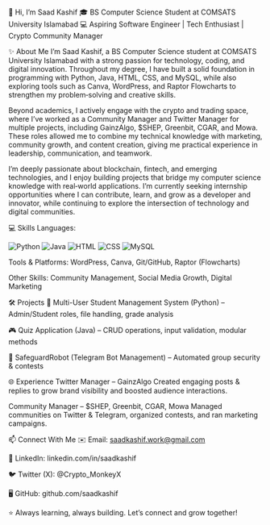 👋 Hi, I’m Saad Kashif
🎓 BS Computer Science Student at COMSATS University Islamabad
💻 Aspiring Software Engineer | Tech Enthusiast | Crypto Community Manager

✨ About Me
I’m Saad Kashif, a BS Computer Science student at COMSATS University Islamabad with a strong passion for technology, coding, and digital innovation. Throughout my degree, I have built a solid foundation in programming with Python, Java, HTML, CSS, and MySQL, while also exploring tools such as Canva, WordPress, and Raptor Flowcharts to strengthen my problem‑solving and creative skills.

Beyond academics, I actively engage with the crypto and trading space, where I’ve worked as a Community Manager and Twitter Manager for multiple projects, including GainzAlgo, $SHEP, Greenbit, CGAR, and Mowa. These roles allowed me to combine my technical knowledge with marketing, community growth, and content creation, giving me practical experience in leadership, communication, and teamwork.

I’m deeply passionate about blockchain, fintech, and emerging technologies, and I enjoy building projects that bridge my computer science knowledge with real‑world applications. I’m currently seeking internship opportunities where I can contribute, learn, and grow as a developer and innovator, while continuing to explore the intersection of technology and digital communities.

💻 Skills Languages: 

![Python](https://img.shields.io/badge/Python-3776AB?style=for-the-badge&logo=python&logoColor=white)
![Java](https://img.shields.io/badge/Java-ED8B00?style=for-the-badge&logo=java&logoColor=white)
![HTML](https://img.shields.io/badge/HTML5-E34F26?style=for-the-badge&logo=html5&logoColor=white)
![CSS](https://img.shields.io/badge/CSS3-1572B6?style=for-the-badge&logo=css3&logoColor=white)
![MySQL](https://img.shields.io/badge/MySQL-005C84?style=for-the-badge&logo=mysql&logoColor=white)


Tools & Platforms: WordPress, Canva, Git/GitHub, Raptor (Flowcharts)

Other Skills: Community Management, Social Media Growth, Digital Marketing

🛠️ Projects
📘 Multi-User Student Management System (Python) – Admin/Student roles, file handling, grade analysis

🎮 Quiz Application (Java) – CRUD operations, input validation, modular methods

🤖 SafeguardRobot (Telegram Bot Management) – Automated group security & contests

🌐 Experience
Twitter Manager – GainzAlgo
Created engaging posts & replies to grow brand visibility and boosted audience interactions.

Community Manager – $SHEP, Greenbit, CGAR, Mowa
Managed communities on Twitter & Telegram, organized contests, and ran marketing campaigns.

📫 Connect With Me
✉️ Email: saadkashif.work@gmail.com

🔗 LinkedIn: linkedin.com/in/saadkashif

🐦 Twitter (X): @Crypto_MonkeyX

🖥️ GitHub: github.com/saadkashif

⭐ Always learning, always building. Let’s connect and grow together!

